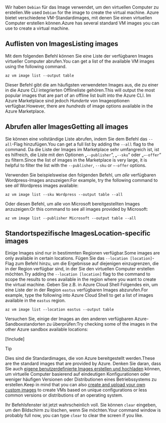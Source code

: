 <span data-ttu-id="6f61e-101">Wir haben `Debian` für das Image verwendet, um den virtuellen Computer zu erstellen.</span><span class="sxs-lookup"><span data-stu-id="6f61e-101">We used `Debian` for the image to create the virtual machine.</span></span> <span data-ttu-id="6f61e-102">Azure bietet verschiedene VM-Standardimages, mit denen Sie einen virtuellen Computer erstellen können.</span><span class="sxs-lookup"><span data-stu-id="6f61e-102">Azure has several standard VM images you can use to create a virtual machine.</span></span> 

## <a name="listing-images"></a><span data-ttu-id="6f61e-103">Auflisten von Images</span><span class="sxs-lookup"><span data-stu-id="6f61e-103">Listing images</span></span>

<span data-ttu-id="6f61e-104">Mit dem folgenden Befehl können Sie eine Liste der verfügbaren Images virtueller Computer abrufen.</span><span class="sxs-lookup"><span data-stu-id="6f61e-104">You can get a list of the available VM images using the following command.</span></span> 

```azurecli
az vm image list --output table
```

<span data-ttu-id="6f61e-105">Dieser Befehl gibt die am häufigsten verwendeten Images aus, die zu einer in die Azure CLI integrierten Offlineliste gehören.</span><span class="sxs-lookup"><span data-stu-id="6f61e-105">This will output the most popular images that are part of an offline list built into the Azure CLI.</span></span> <span data-ttu-id="6f61e-106">Im Azure Marketplace sind jedoch _Hunderte_ von Imageoptionen verfügbar.</span><span class="sxs-lookup"><span data-stu-id="6f61e-106">However, there are _hundreds_ of image options available in the Azure Marketplace.</span></span> 

## <a name="getting-all-images"></a><span data-ttu-id="6f61e-107">Abrufen aller Images</span><span class="sxs-lookup"><span data-stu-id="6f61e-107">Getting all images</span></span>

<span data-ttu-id="6f61e-108">Sie können eine vollständige Liste abrufen, indem Sie dem Befehl das `--all`-Flag hinzufügen.</span><span class="sxs-lookup"><span data-stu-id="6f61e-108">You can get a full list by adding the `--all` flag to the command.</span></span> <span data-ttu-id="6f61e-109">Da die Liste der Images im Marketplace sehr umfangreich ist, ist es hilfreich, die Liste mit den Optionen „`--publisher`“, „`--sku`“ oder „`–-offer`“ zu filtern.</span><span class="sxs-lookup"><span data-stu-id="6f61e-109">Since the list of images in the Marketplace is very large, it is helpful to filter the list with the `--publisher`, `--sku` or `–-offer` options.</span></span>

<span data-ttu-id="6f61e-110">Verwenden Sie beispielsweise den folgenden Befehl, um _alle_ verfügbaren Wordpress-Images anzuzeigen:</span><span class="sxs-lookup"><span data-stu-id="6f61e-110">For example, try the following command to see _all_ Wordpress images available:</span></span>

```azurecli
az vm image list --sku Wordpress --output table --all
```

<span data-ttu-id="6f61e-111">Oder diesen Befehl, um alle von Microsoft bereitgestellten Images anzuzeigen:</span><span class="sxs-lookup"><span data-stu-id="6f61e-111">Or this command to see all images provided by Microsoft:</span></span>

```azurecli
az vm image list --publisher Microsoft --output table --all
```

## <a name="location-specific-images"></a><span data-ttu-id="6f61e-112">Standortspezifische Images</span><span class="sxs-lookup"><span data-stu-id="6f61e-112">Location-specific images</span></span>

<span data-ttu-id="6f61e-113">Einige Images sind nur in bestimmten Regionen verfügbar.</span><span class="sxs-lookup"><span data-stu-id="6f61e-113">Some images are only available in certain locations.</span></span> <span data-ttu-id="6f61e-114">Fügen Sie das `--location [location]`-Flag zum Befehl hinzu, um die Ergebnisse auf diejenigen einzugrenzen, die in der Region verfügbar sind, in der Sie den virtuellen Computer erstellen möchten.</span><span class="sxs-lookup"><span data-stu-id="6f61e-114">Try adding the `--location [location]` flag to the command to scope the results to ones available in the region where you want to create the virtual machine.</span></span> <span data-ttu-id="6f61e-115">Geben Sie z.B. in Azure Cloud Shell Folgendes ein, um eine Liste der in der Region `eastus` verfügbaren Images abzurufen.</span><span class="sxs-lookup"><span data-stu-id="6f61e-115">For example, type the following into Azure Cloud Shell to get a list of images available in the `eastus` region.</span></span>

```azurecli
az vm image list --location eastus --output table
```

<span data-ttu-id="6f61e-116">Versuchen Sie, einige der Images an den anderen verfügbaren Azure-Sandboxstandorten zu überprüfen:</span><span class="sxs-lookup"><span data-stu-id="6f61e-116">Try checking some of the images in the other Azure sandbox available locations:</span></span>

[!include[](../../../includes/azure-sandbox-regions-note.md)]

> [!TIP]
> <span data-ttu-id="6f61e-117">Dies sind die Standardimages, die von Azure bereitgestellt werden.</span><span class="sxs-lookup"><span data-stu-id="6f61e-117">These are the standard images that are provided by Azure.</span></span> <span data-ttu-id="6f61e-118">Denken Sie daran, dass Sie auch [eigene benutzerdefinierte Images erstellen und hochladen](https://docs.microsoft.com/azure/virtual-machines/linux/tutorial-custom-images) können, um virtuelle Computer basierend auf eindeutigen Konfigurationen oder weniger häufigen Versionen oder Distributionen eines Betriebssystems zu erstellen.</span><span class="sxs-lookup"><span data-stu-id="6f61e-118">Keep in mind that you can also [create and upload your own custom images](https://docs.microsoft.com/azure/virtual-machines/linux/tutorial-custom-images) to create VMs based on unique configurations or less common versions or distributions of an operating system.</span></span>

<span data-ttu-id="6f61e-119">Ihr Befehlsfenster ist jetzt wahrscheinlich voll. Sie können `clear` eingeben, um den Bildschirm zu löschen, wenn Sie möchten.</span><span class="sxs-lookup"><span data-stu-id="6f61e-119">Your command window is probably full now, you can type `clear` to clear the screen if you like.</span></span>